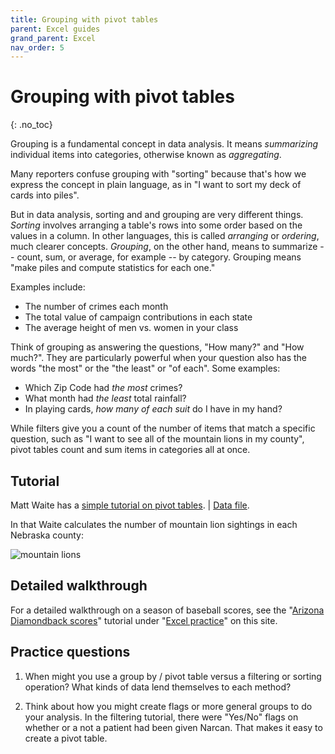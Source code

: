 ```yaml
---
title: Grouping with pivot tables
parent: Excel guides
grand_parent: Excel
nav_order: 5
---
```


# Grouping with pivot tables
{: .no_toc}

Grouping is a fundamental concept in data analysis. It means *summarizing* individual items into categories, otherwise known as *aggregating*.

Many reporters confuse grouping with "sorting" because  that's how we express the concept in plain language, as in "I want to sort my deck of cards into piles".

But in data analysis, sorting and and grouping are very different things. *Sorting* involves arranging a table's rows into some order based on the values in a column. In other languages, this is called *arranging* or *ordering*, much clearer concepts. *Grouping*, on the other hand, means to summarize -- count, sum, or average, for example -- by category.  Grouping means "make piles and compute statistics for each one."

Examples include:

* The number of crimes each month
* The total value of campaign contributions in each state
* The average height of men vs. women in your class

Think of grouping as answering the questions, "How many?" and "How much?". They are particularly powerful when your question also has the words "the most" or the "the least" or "of each".  Some examples:

* Which Zip Code had *the most* crimes?
* What month had *the least* total rainfall?
* In playing cards, *how many of each suit* do I have in my hand?

While filters give you a count of the number of items that match a specific question, such as "I want to see all of the mountain lions in my county", pivot tables count and sum items in categories all at once.

## Tutorial

Matt Waite has a [simple tutorial on pivot tables](https://github.com/datajtext/DataJournalismTextbook/blob/master/Modules/GroupBy/group_by_with_excel.md).   \|  [Data file]({{site.baseurl}}/assets/data/xlexamples/mountainlions.xlsx).

In that Waite calculates the number of mountain lion sightings in each Nebraska county:

![mountain lions]({{site.baseurl}}/assets/images/07-xlpivot-mountainlions.png)

## Detailed walkthrough

For a detailed walkthrough on a season of baseball scores, see the "[Arizona Diamondback scores]({{site.baseurl}}/excel/practice/12-excel-baseball)" tutorial under "[Excel practice]({{site.baseurl}}/excel/xlpractice)" on this site.

## Practice questions

1. When might you use a group by / pivot table versus a filtering or sorting operation? What kinds of data lend themselves to each method?

2. Think about how you might create flags or more general groups to do your analysis. In the filtering tutorial, there were "Yes/No" flags on whether or a not a patient had been given Narcan. That makes it easy to create a pivot table.
